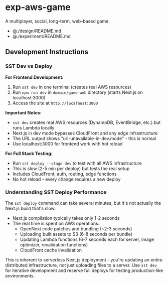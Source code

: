 # exp-aws-game

A multiplayer, social, long-term, web-based game.

- @./design/README.md
- @./experiment/README.md

## Development Instructions

### SST Dev vs Deploy

**For Frontend Development:**
1. Run `sst dev` in one terminal (creates real AWS resources)
2. Run `npm run dev` in `domain/game-web` directory (starts Next.js on localhost:3000)
3. Access the site at `http://localhost:3000`

**Important Notes:**
- `sst dev` creates real AWS resources (DynamoDB, EventBridge, etc.) but runs Lambda locally
- Next.js in dev mode bypasses CloudFront and any edge infrastructure
- The URL output shows "url-unavailable-in-dev.mode" - this is normal
- Use localhost:3000 for frontend work with hot reload

**For Full Stack Testing:**
- Run `sst deploy --stage dev` to test with all AWS infrastructure
- This is slow (2-5 min per deploy) but tests the real setup
- Includes CloudFront, auth, routing, edge functions
- No hot reload - every change requires a new deploy

### Understanding SST Deploy Performance

The `sst deploy` command can take several minutes, but it's not actually the Next.js build that's slow:
- Next.js compilation typically takes only 1-2 seconds
- The real time is spent on AWS operations:
  - OpenNext code patches and bundling (~2-3 seconds)
  - Uploading built assets to S3 (6-8 seconds per bundle)
  - Updating Lambda functions (6-7 seconds each for server, image optimizer, revalidation functions)
  - CloudFront cache invalidation

This is inherent to serverless Next.js deployment - you're updating an entire distributed infrastructure, not just uploading files to a server. Use `sst dev` for iterative development and reserve full deploys for testing production-like environments.
